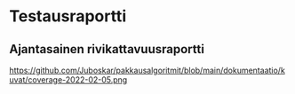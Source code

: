 # Testausraportti

## Ajantasainen rivikattavuusraportti

https://github.com/Juboskar/pakkausalgoritmit/blob/main/dokumentaatio/kuvat/coverage-2022-02-05.png
